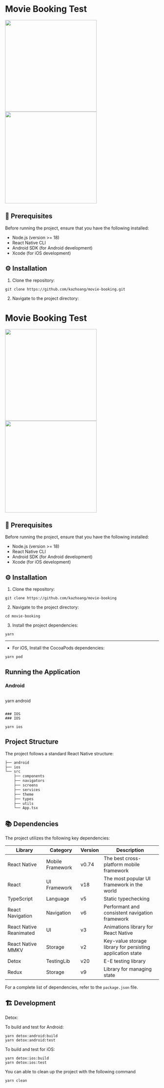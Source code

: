 # Movie Booking Test

<img src='.readme/1.png' width=300> <img src='.readme/2.png' width=300>

## 🌱 Prerequisites

Before running the project, ensure that you have the following installed:

- Node.js (version >= 18)
- React Native CLI
- Android SDK (for Android development)
- Xcode (for iOS development)

## ⚙️ Installation

1. Clone the repository:

```
git clone https://github.com/kazhoang/movie-booking.git
```

2. Navigate to the project directory:

# Movie Booking Test

<img src='.readme/1.png' width=300> <img src='.readme/2.png' width=300>

## 🌱 Prerequisites

Before running the project, ensure that you have the following installed:

- Node.js (version >= 18)
- React Native CLI
- Android SDK (for Android development)
- Xcode (for iOS development)

## ⚙️ Installation

1. Clone the repository:

```
git clone https://github.com/kazhoang/movie-booking
```

2. Navigate to the project directory:

```
cd movie-booking
```

3. Install the project dependencies:

```
yarn
```

***

- For iOS, Install the CocoaPods dependencies:

```
yarn pod
```

## Running the Application

### Android

```
```

yarn android

```

### IOS
### IOS

```

```
yarn ios
```

## Project Structure

The project follows a standard React Native structure:

```bash
├── android
├── ios
└── src
    ├── components
    ├── navigators
    ├── screens
    ├── services
    ├── theme
    ├── types
    ├── utils
    └── App.tsx
```

## 📚 Dependencies

The project utilizes the following key dependencies:

| Library                             | Category         | Version | Description                                                                      |
| ----------------------------------- | ---------------- | ------- | -------------------------------------------------------------------------------- |
| React Native                        | Mobile Framework | v0.74   | The best cross-platform mobile framework                                         |
| React                               | UI Framework     | v18     | The most popular UI framework in the world                                       |
| TypeScript                          | Language         | v5      | Static typechecking                                                              |
| React Navigation                    | Navigation       | v6      | Performant and consistent navigation framework                                   |
| React Native Reanimated             | UI               | v3      | Animations library for React Native                                              |
| React Native MMKV                   | Storage          | v2      | Key-value storage library for persisting application state                       |
| Detox                               | TestingLib       | v20     | E-E testing library                                                              |
| Redux                               | Storage          | v9      | Library for managing state                                                       |

For a complete list of dependencies, refer to the `package.json` file.

## 🏗️ Development

Detox:

To build and test for Android:

```
yarn detox:android:build
yarn detox:android:test
```

To build and test for iOS:

```
yarn detox:ios:build
yarn detox:ios:test
```

You can able to clean up the project with the following command

```
yarn clean
```
